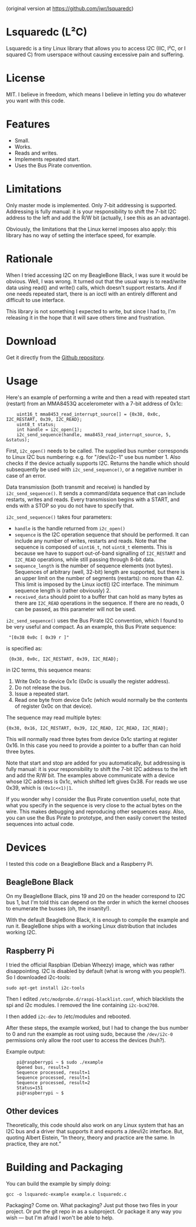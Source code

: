 (original version at https://github.com/jwr/lsquaredc)

# Lsquaredc (L²C)

Lsquaredc is a tiny Linux library that allows you to access I2C (IIC, I²C, or I squared C) from userspace without causing excessive pain and suffering.

# License

MIT. I believe in freedom, which means I believe in letting you do whatever you want with this code.

# Features

* Small.
* Works.
* Reads and writes.
* Implements repeated start.
* Uses the Bus Pirate convention.

# Limitations

Only master mode is implemented. Only 7-bit addressing is supported. Addressing is fully manual: it is your responsibility to shift the 7-bit I2C address to the left and add the R/W bit (actually, I see this as an advantage).

Obviously, the limitations that the Linux kernel imposes also apply: this library has no way of setting the interface speed, for example.

# Rationale

When I tried accessing I2C on my BeagleBone Black, I was sure it would be obvious. Well, I was wrong. It turned out that the usual way is to read/write data using read() and write() calls, which doesn't support restarts. And if one needs repeated start, there is an ioctl with an entirely different and difficult to use interface.

This library is not something I expected to write, but since I had to, I'm releasing it in the hope that it will save others time and frustration.

# Download

Get it directly from the [Github repository](https://github.com/jwr/lsquaredc).

# Usage

Here's an example of performing a write and then a read with repeated start (restart) from an MMA8453Q accelerometer with a 7-bit address of 0x1c:

```
    uint16_t mma8453_read_interrupt_source[] = {0x38, 0x0c, I2C_RESTART, 0x39, I2C_READ};
    uint8_t status;
    int handle = i2c_open(1);
    i2c_send_sequence(handle, mma8453_read_interrupt_source, 5, &status);
```

First, `i2c_open()` needs to be called. The supplied bus number corresponds to Linux I2C bus numbering: e.g. for "/dev/i2c-1" use bus number 1. Also checks if the device actually supports I2C. Returns the handle which should subsequently be used with   `i2c_send_sequence()`, or a negative number in case of an error.

Data transmission (both transmit and receive) is handled by `i2c_send_sequence()`. It sends a command/data sequence that
can include restarts, writes and reads. Every transmission begins with a START, and ends with a STOP so you do not have
to specify that. 

`i2c_send_sequence()` takes four parameters:

* `handle` is the handle returned from `i2c_open()`
* `sequence` is the I2C operation sequence that should be performed. It can include any number of writes, restarts and reads. Note that the sequence is composed of `uint16_t`, not `uint8_t` elements. This is because we have to support out-of-band signalling of `I2C_RESTART` and `I2C_READ` operations, while still passing through 8-bit data.
* `sequence_length` is the number of sequence elements (not bytes). Sequences of arbitrary (well, 32-bit) length are supported, but there is an upper limit on the number of segments (restarts): no more than 42. This limit is imposed by the Linux ioctl() I2C interface. The minimum sequence length is (rather obviously) 2.
* `received_data` should point to a buffer that can hold as many bytes as there are `I2C_READ` operations in the   sequence. If there are no reads, 0 can be passed, as this parameter will not be used.

`i2c_send_sequence()` uses the Bus Pirate I2C convention, which I found to be very useful and compact. As an example, this
Bus Pirate sequence:

	 "[0x38 0x0c [ 0x39 r ]"

is specified as:

	 {0x38, 0x0c, I2C_RESTART, 0x39, I2C_READ};

in I2C terms, this sequence means:

1. Write 0x0c to device 0x1c (0x0c is usually the register address).
2. Do not release the bus.
3. Issue a repeated start.
4. Read one byte from device 0x1c (which would normally be the contents of register 0x0c on that device).

The sequence may read multiple bytes:

	{0x38, 0x16, I2C_RESTART, 0x39, I2C_READ, I2C_READ, I2C_READ};

This will normally read three bytes from device 0x1c starting at register 0x16. In this case you need to provide a pointer to a buffer than can hold three bytes.

Note that start and stop are added for you automatically, but addressing is fully manual: it is your responsibility to shift the 7-bit I2C address to the left and add the R/W bit. The examples above communicate with a device whose I2C address is 0x1c, which shifted left gives 0x38. For reads we use 0x39, which is `(0x1c<<1)|1`.

If you wonder why I consider the Bus Pirate convention useful, note that what you specify in the sequence is very close to the actual bytes on the wire. This makes debugging and reproducing other sequences easy. Also, you can use the Bus Pirate to prototype, and then easily convert the tested sequences into actual code.

# Devices

I tested this code on a BeagleBone Black and a Raspberry Pi.

## BeagleBone Black

On my BeagleBone Black, pins 19 and 20 on the header correspond to I2C bus 1, but I'm told this can depend on the order in which the kernel chooses to enumerate the busses (oh, the insanity!).

With the default BeagleBone Black, it is enough to compile the example and run it. BeagleBone ships with a working Linux distribution that includes working I2C.

## Raspberry Pi

I tried the official Raspbian (Debian Wheezy) image, which was rather disappointing. I2C is disabled by default (what is wrong with you people?). So I downloaded i2c-tools:

	sudo apt-get install i2c-tools

Then I edited `/etc/modprobe.d/raspi-blacklist.conf`, which blacklists the spi and i2c modules. I removed the line containing `i2c-bcm2708`.

I then added `i2c-dev` to /etc/modules and rebooted.

After these steps, the example worked, but I had to change the bus number to 0 and run the example as root using sudo, because the `/dev/i2c-0` permissions only allow the root user to access the devices (huh?).

Example output:

```
    pi@raspberrypi ~ $ sudo ./example
    Opened bus, result=3
    Sequence processed, result=1
    Sequence processed, result=1
    Sequence processed, result=2
    Status=151
    pi@raspberrypi ~ $
```

## Other devices

Theoretically, this code should also work on any Linux system that has an I2C bus and a driver that supports it and exports a /dev/i2c interface. But, quoting Albert Eistein, “In theory, theory and practice are the same. In practice, they are not.”

# Building and Packaging

You can build the example by simply doing:

	gcc -o lsquaredc-example example.c lsquaredc.c

Packaging? Come on. What packaging? Just put those two files in your project. Or put the git repo in as a subproject. Or package it any way you wish — but I'm afraid I won't be able to help.
